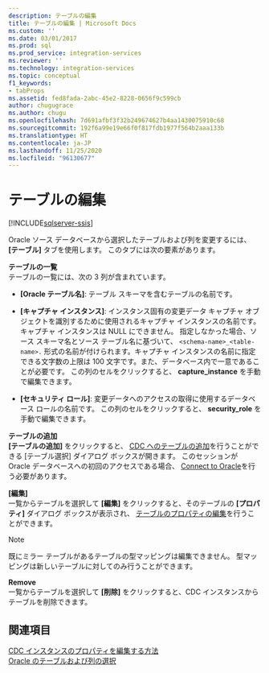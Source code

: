 ```yaml
---
description: テーブルの編集
title: テーブルの編集 | Microsoft Docs
ms.custom: ''
ms.date: 03/01/2017
ms.prod: sql
ms.prod_service: integration-services
ms.reviewer: ''
ms.technology: integration-services
ms.topic: conceptual
f1_keywords:
- tabProps
ms.assetid: fed8fada-2abc-45e2-8228-0656f9c599cb
author: chugugrace
ms.author: chugu
ms.openlocfilehash: 7d691afbf3f32b249674627b4aa1430075910c68
ms.sourcegitcommit: 192f6a99e19e66f0f817fdb1977f564b2aaa133b
ms.translationtype: HT
ms.contentlocale: ja-JP
ms.lasthandoff: 11/25/2020
ms.locfileid: "96130677"
---
```

# <a name="edit-tables"></a>テーブルの編集

[!INCLUDE[sqlserver-ssis](../../includes/applies-to-version/sqlserver-ssis.md)]


  Oracle ソース データベースから選択したテーブルおよび列を変更するには、 **[テーブル]** タブを使用します。 このタブには次の要素があります。  
  
 **テーブルの一覧**  
 テーブルの一覧には、次の 3 列が含まれています。  
  
-   **[Oracle テーブル名]**: テーブル スキーマを含むテーブルの名前です。  
  
-   **[キャプチャ インスタンス]**: インスタンス固有の変更データ キャプチャ オブジェクトを識別するために使用されるキャプチャ インスタンスの名前です。 キャプチャ インスタンスは NULL にできません。 指定しなかった場合、ソース スキーマ名とソース テーブル名に基づいて、 `<schema-name>_<table-name>.` 形式の名前が付けられます。キャプチャ インスタンスの名前に指定できる文字数の上限は 100 文字です。また、データベース内で一意であることが必要です。 この列のセルをクリックすると、 **capture_instance** を手動で編集できます。  
  
-   **[セキュリティ ロール]**: 変更データへのアクセスの取得に使用するデータベース ロールの名前です。 この列のセルをクリックすると、 **security_role** を手動で編集できます。  
  
 **テーブルの追加**  
 **[テーブルの追加]** をクリックすると、 [CDC へのテーブルの追加](../../integration-services/change-data-capture/add-tables-to-a-cdc-instance.md)を行うことができる [テーブル選択] ダイアログ ボックスが開きます。 このセッションが Oracle データベースへの初回のアクセスである場合、 [Connect to Oracle](../../integration-services/change-data-capture/connect-to-oracle.md)を行う必要があります。  
  
 **[編集]**  
 一覧からテーブルを選択して **[編集]** をクリックすると、そのテーブルの **[プロパティ]** ダイアログ ボックスが表示され、 [テーブルのプロパティの編集](../../integration-services/change-data-capture/edit-the-table-properties.md)を行うことができます。  
  
> [!NOTE]  
>  既にミラー テーブルがあるテーブルの型マッピングは編集できません。 型マッピングは新しいテーブルに対してのみ行うことができます。  
  
 **Remove**  
 一覧からテーブルを選択して **[削除]** をクリックすると、CDC インスタンスからテーブルを削除できます。  
  
## <a name="see-also"></a>関連項目  
 [CDC インスタンスのプロパティを編集する方法](../../integration-services/change-data-capture/how-to-edit-the-cdc-instance-properties.md)   
 [Oracle のテーブルおよび列の選択](../../integration-services/change-data-capture/select-oracle-tables-and-columns.md)  
  
  
